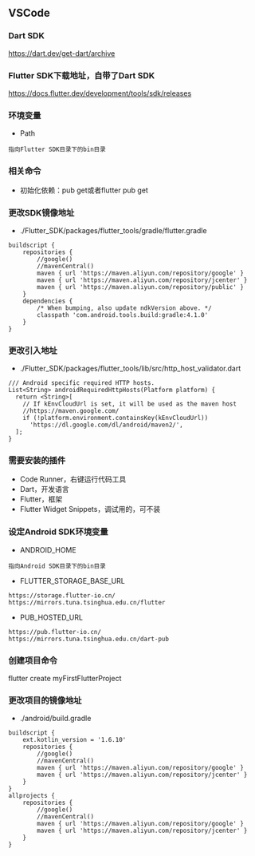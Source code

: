## VSCode

### Dart SDK
https://dart.dev/get-dart/archive

### Flutter SDK下载地址，自带了Dart SDK
https://docs.flutter.dev/development/tools/sdk/releases

### 环境变量
- Path
```
指向Flutter SDK目录下的bin目录
```

### 相关命令
- 初始化依赖：pub get或者flutter pub get


### 更改SDK镜像地址
- ./Flutter_SDK/packages/flutter_tools/gradle/flutter.gradle
```
buildscript {
    repositories {
        //google()
        //mavenCentral()
        maven { url 'https://maven.aliyun.com/repository/google' }
        maven { url 'https://maven.aliyun.com/repository/jcenter' }
        maven { url 'https://maven.aliyun.com/repository/public' }
    }
    dependencies {
        /* When bumping, also update ndkVersion above. */
        classpath 'com.android.tools.build:gradle:4.1.0'
    }
}
```

### 更改引入地址
- ./Flutter_SDK/packages/flutter_tools/lib/src/http_host_validator.dart
```
/// Android specific required HTTP hosts.
List<String> androidRequiredHttpHosts(Platform platform) {
  return <String>[
    // If kEnvCloudUrl is set, it will be used as the maven host
    //https://maven.google.com/
    if (!platform.environment.containsKey(kEnvCloudUrl))
      'https://dl.google.com/dl/android/maven2/',
  ];
}
```

### 需要安装的插件
- Code Runner，右键运行代码工具
- Dart，开发语言
- Flutter，框架
- Flutter Widget Snippets，调试用的，可不装

### 设定Android SDK环境变量
- ANDROID_HOME
```
指向Android SDK目录下的bin目录
```

- FLUTTER_STORAGE_BASE_URL
```
https://storage.flutter-io.cn/
https://mirrors.tuna.tsinghua.edu.cn/flutter
```

- PUB_HOSTED_URL 
```
https://pub.flutter-io.cn/
https://mirrors.tuna.tsinghua.edu.cn/dart-pub
```

### 创建项目命令
flutter create myFirstFlutterProject

### 更改项目的镜像地址
- ./android/build.gradle
```
buildscript {
    ext.kotlin_version = '1.6.10'
    repositories {
        //google()
        //mavenCentral()
        maven { url 'https://maven.aliyun.com/repository/google' }
        maven { url 'https://maven.aliyun.com/repository/jcenter' }
    }
}
allprojects {
    repositories {
        //google()
        //mavenCentral()
        maven { url 'https://maven.aliyun.com/repository/google' }
        maven { url 'https://maven.aliyun.com/repository/jcenter' }
    }
}
```
